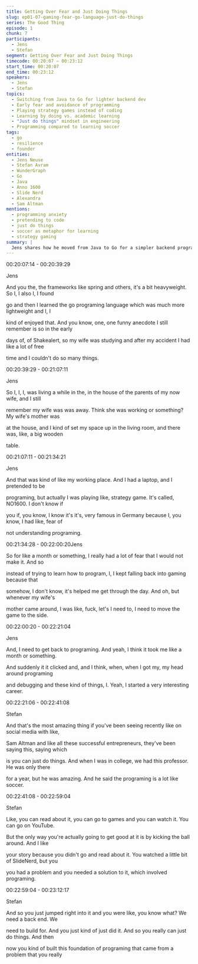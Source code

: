 ```yaml
---
title: Getting Over Fear and Just Doing Things
slug: ep01-07-gaming-fear-go-language-just-do-things
series: The Good Thing
episode: 1
chunk: 7
participants:
  - Jens
  - Stefan
segment: Getting Over Fear and Just Doing Things
timecode: 00:20:07 – 00:23:12
start_time: 00:20:07
end_time: 00:23:12
speakers:
  - Jens
  - Stefan
topics:
  - Switching from Java to Go for lighter backend dev
  - Early fear and avoidance of programming
  - Playing strategy games instead of coding
  - Learning by doing vs. academic learning
  - "Just do things" mindset in engineering
  - Programming compared to learning soccer
tags:
  - go
  - resilience
  - founder
entities:
  - Jens Neuse
  - Stefan Avram
  - WunderGraph
  - Go
  - Java
  - Anno 1600
  - Slide Nerd
  - Alexandra
  - Sam Altman
mentions:
  - programming anxiety
  - pretending to code
  - just do things
  - soccer as metaphor for learning
  - strategy gaming
summary: |
  Jens shares how he moved from Java to Go for a simpler backend programming experience, but also confesses to spending a month dodging coding by playing the strategy game Anno 1600 out of fear and imposter syndrome. Hiding the game from his future mother-in-law while pretending to program, he eventually hit a breakthrough that led to a real understanding of programming and debugging. Stefan reflects on the power of learning by doing, comparing Jens' journey to kicking a soccer ball instead of just reading about the sport—affirming that the best way to learn is often to just start.
---
```



00:20:07:14 - 00:20:39:29

Jens

And you the, the frameworks like spring and others, it's a bit heavyweight. So I, I also I, I found

go and then I learned the go programing language which was much more lightweight and I, I

kind of enjoyed that. And you know, one, one funny anecdote I still remember is so in the early

days of, of Shakealert, so my wife was studying and after my accident I had like a lot of free

time and I couldn't do so many things.

00:20:39:29 - 00:21:07:11

Jens

So I, I, I, was living a while in the, in the house of the parents of my now wife, and I still

remember my wife was was away. Think she was working or something? My wife's mother was

at the house, and I kind of set my space up in the living room, and there was, like, a big wooden

table.

00:21:07:11 - 00:21:34:21

Jens

And that was kind of like my working place. And I had a laptop, and I pretended to be

programing, but actually I was playing like, strategy game. It's called, NO1600. I don't know if

you if, you know, I know it's it's, very famous in Germany because I, you know, I had like, fear of

not understanding programing.

00:21:34:28 - 00:22:00:20Jens

So for like a month or something, I really had a lot of fear that I would not make it. And so

instead of trying to learn how to program, I, I kept falling back into gaming because that

somehow, I don't know, it's helped me get through the day. And oh, but whenever my wife's

mother came around, I was like, fuck, let's I need to, I need to move the game to the side.

00:22:00:20 - 00:22:21:04

Jens

And, I need to get back to programing. And yeah, I think it took me like a month or something.

And suddenly it it clicked and, and I think, when, when I got my, my head around programing

and debugging and these kind of things, I. Yeah, I started a very interesting career.

00:22:21:06 - 00:22:41:08

Stefan

And that's the most amazing thing if you've been seeing recently like on social media with like,

Sam Altman and like all these successful entrepreneurs, they've been saying this, saying which

is you can just do things. And when I was in college, we had this professor. He was only there

for a year, but he was amazing. And he said the programing is a lot like soccer.

00:22:41:08 - 00:22:59:04

Stefan

Like, you can read about it, you can go to games and you can watch it. You can go on YouTube.

But the only way you're actually going to get good at it is by kicking the ball around. And I like

your story because you didn't go and read about it. You watched a little bit of SlideNerd, but you

you had a problem and you needed a solution to it, which involved programing.

00:22:59:04 - 00:23:12:17

Stefan

And so you just jumped right into it and you were like, you know what? We need a back end. We

need to build for. And you just kind of just did it. And so you really can just do things. And then

now you kind of built this foundation of programing that came from a problem that you really

